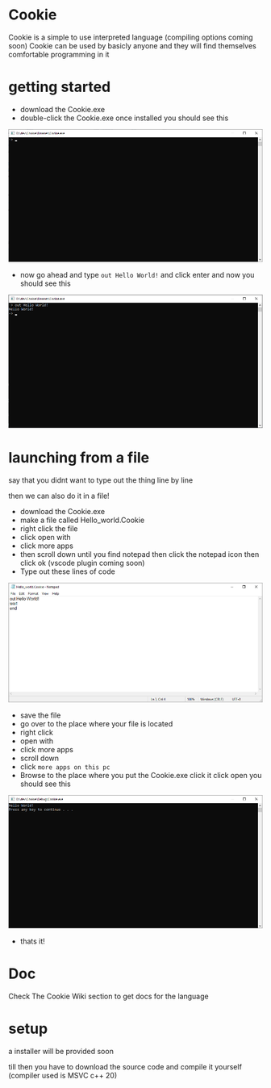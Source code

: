 # Cookie

Cookie is a simple to use interpreted language (compiling options coming soon)
Cookie can be used by basicly anyone and they will find themselves comfortable programming in it



# getting started

* download the Cookie.exe
* double-click the Cookie.exe once installed you should see this

![Screenshot-1](https://github.com/Hydroroger/Cookie/blob/main/screenShots/Screenshot-1.png)

* now go ahead and type `out Hello World!` and click enter and now you should see this

![Screenshot-2](https://github.com/Hydroroger/Cookie/blob/main/screenShots/Screenshot-2.png)

# launching from a file

say that you didnt want to type out the thing line by line 

then we can also do it in a file!

* download the Cookie.exe
* make a file called Hello_world.Cookie
* right click the file
* click open with
* click more apps 
* then scroll down until you find notepad then click the notepad icon then click ok (vscode plugin coming soon)
* Type out these lines of code

![Screenshot-3](https://github.com/Hydroroger/Cookie/blob/main/screenShots/Screenshot-3.png)

* save the file
* go over to the place where your file is located
* right click
* open with
* click more apps
* scroll down 
* click `more apps on this pc`
* Browse to the place where you put the Cookie.exe click it click open you should see this

![Screenshot-4](https://github.com/Hydroroger/Cookie/blob/main/screenShots/Screenshot-4.png)

* thats it!


# Doc

Check The Cookie Wiki section to get docs for the language

# setup

a installer will be provided soon

till then you have to download the source code and compile it yourself (compiler used is MSVC c++ 20)
